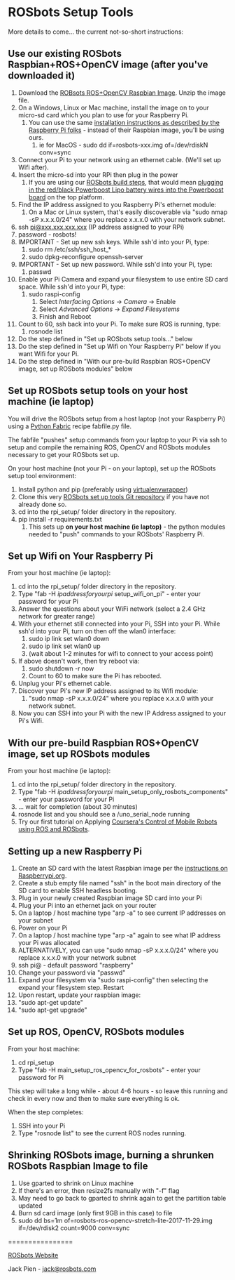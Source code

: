 ROSbots Setup Tools
====================

More details to come... the current not-so-short instructions:

## Use our existing ROSbots Raspbian+ROS+OpenCV image (after you've downloaded it)
1. Download the [ROBsots ROS+OpenCV Raspbian Image](https://medium.com/@rosbots/ready-to-use-image-raspbian-stretch-ros-opencv-324d6f8dcd96). Unzip the image file.
1. On a Windows, Linux or Mac machine, install the image on to your micro-sd card which you plan to use for your Raspberry Pi.
   1. You can use the same [installation instructions as described by the Raspberry Pi folks](https://www.raspberrypi.org/documentation/installation/installing-images/README.md) - instead of their Raspbian image, you'll be using ours.
      1. ie for MacOS - sudo dd if=rosbots-xxx.img of=/dev/rdiskN conv=sync
1. Connect your Pi to your network using an ethernet cable. (We'll set up Wifi after).
1. Insert the micro-sd into your RPi then plug in the power
   1. If you are using our [ROSbots build steps](https://www.rosbots.com/build_it), that would mean [plugging in the red/black Powerboost Lipo battery wires into the Powerboost board](https://www.rosbots.com/static/landing/img/build_it_v02/step_09_powerboost_top/IMG_20180221_083340.jpg) on the top platform.
1. Find the IP address assigned to you Raspberry Pi's ethernet module:
   1. On a Mac or Linux system, that's easily discoverable via "sudo nmap -sP x.x.x.0/24" where you replace x.x.x.0 with your network subnet. 
1. ssh pi@xxx.xxx.xxx.xxx (IP address assigned to your RPi)
1. password - rosbots!
1. IMPORTANT - Set up new ssh keys. While ssh'd into your Pi, type:
   1. sudo rm /etc/ssh/ssh_host_*
   1. sudo dpkg-reconfigure openssh-server
1. IMPORTANT - Set up new password. While ssh'd into your Pi, type:
   1. passwd
1. Enable your Pi Camera and expand your filesystem to use entire SD card space. While ssh'd into your Pi, type:
   1. sudo raspi-config
      1. Select *Interfacing Options* -> *Camera* -> Enable
      1. Select *Advanced Options* -> *Expand Filesystems*
      1. Finish and Reboot
1. Count to 60, ssh back into your Pi. To make sure ROS is running, type:
   1. rosnode list 
1. Do the step defined in "Set up ROSbots setup tools..." below
1. Do the step defined in "Set up Wifi on Your Raspberry Pi" below if you want Wifi for your Pi.
1. Do the step defined in "With our pre-build Raspbian ROS+OpenCV image, set up ROSbots modules" below



## Set up ROSbots setup tools on your host machine (ie laptop)
You will drive the ROSbots setup from a host laptop (not your Raspberry Pi) using a [Python Fabric](http://www.fabfile.org/) recipe fabfile.py file.  

The fabfile "pushes" setup commands from your laptop to your Pi via ssh to setup and compile the remaining ROS, OpenCV and ROSbots modules necessary to get your ROSbots set up.

On your host machine (not your Pi - on your laptop), set up the ROSbots setup tool environment:
1. Install python and pip (preferably using [virtualenvwrapper](https://pypi.python.org/pypi/virtualenvwrapper)) 
1. Clone this very [ROSbots set up tools Git repository](https://github.com/ROSbots/rosbots_setup_tools) if you have not already done so.
1. cd into the rpi_setup/ folder directory in the repository.
1. pip install -r requirements.txt
   1. This sets up **on your host machine (ie laptop)** - the python modules needed to "push" commands to your ROSbots' Raspberry Pi.




## Set up Wifi on Your Raspberry Pi

From your host machine (ie laptop):

1. cd into the rpi_setup/ folder directory in the repository.
1. Type "fab -H *ipaddressforyourpi* setup\_wifi\_on\_pi" - enter your password for your Pi
1. Answer the questions about your WiFi network (select a 2.4 GHz network for greater range)
1. With your ethernet still connected into your Pi, SSH into your Pi. While ssh'd into your Pi, turn on then off the wlan0 interface:
   1. sudo ip link set wlan0 down
   1. sudo ip link set wlan0 up
   1. (wait about 1-2 minutes for wifi to connect to your access point)
1. If above doesn't work, then try reboot via:
   1. sudo shutdown -r now
   1. Count to 60 to make sure the Pi has rebooted.
1. Unplug your Pi's ethernet cable.
1. Discover your Pi's new IP address assigned to its Wifi module:
   1. "sudo nmap -sP x.x.x.0/24" where you replace x.x.x.0 with your network subnet.
1. Now you can SSH into your Pi with the new IP Address assigned to your Pi's Wifi.
  

## With our pre-build Raspbian ROS+OpenCV image, set up ROSbots modules

From your host machine (ie laptop):

1. cd into the rpi_setup/ folder directory in the repository.
1. Type "fab -H *ipaddressforyourpi* main\_setup\_only\_rosbots\_components" - enter your password for your Pi
1. ... wait for completion (about 30 minutes)
1. rosnode list and you should see a /uno_serial_node running
1. Try our first tutorial on Applying [Coursera's Control of Mobile Robots using ROS and ROSbots](https://medium.com/@rosbots/apply-coursera-control-of-mobile-robots-with-ros-and-rosbots-part-1-777a51f63617).



## Setting up a new Raspberry Pi

1. Create an SD card with the latest Raspbian image per the [instructions on Raspberrypi.org](https://www.raspberrypi.org/downloads/raspbian/).
1. Create a stub empty file named "ssh" in the boot main directory of the SD card to enable SSH headless booting.
1. Plug in your newly created Raspbian image SD card into your Pi
1. Plug your Pi into an ethernet jack on your router
1. On a laptop / host machine type "arp -a" to see current IP addresses on your subnet
1. Power on your Pi
1. On a laptop / host machine type "arp -a" again to see what IP address your Pi was allocated
1. ALTERNATIVELY, you can use "sudo nmap -sP x.x.x.0/24" where you replace x.x.x.0 with your network subnet
1. ssh pi@<theipaddress> - default password "raspberry"
1. Change your password via "passwd"
1. Expand your filesystem via "sudo raspi-config" then selecting the expand your filesystem step.  Restart
1. Upon restart, update your raspbian image:
  1. "sudo apt-get update"
  1. "sudo apt-get upgrade"
  

## Set up ROS, OpenCV, ROSbots modules

From your host machine:

1. cd rpi_setup
1. Type "fab -H <wifiipaddressforyourpi> main_setup_ros_opencv_for_rosbots" - enter your password for Pi

This step will take a long while - about 4-6 hours - so leave this running and check in every now and then to make sure everything is ok.

When the step completes:

1. SSH into your Pi
1. Type "rosnode list" to see the current ROS nodes running.



## Shrinking ROSbots image, burning a shrunken ROSbots Raspbian Image to file
1. Use gparted to shrink on Linux machine
  1. If there's an error, then resize2fs manually with "-f" flag
  1. May need to go back to gparted to shrink again to get the partition table updated
1. Burn sd card image (only first 9GB in this case) to file
  1. sudo dd bs=1m of=rosbots-ros-opencv-stretch-lite-2017-11-29.img if=/dev/rdisk2 count=9000 conv=sync


================

[ROSbots Website](www.rosbots.com)

Jack Pien - jack@rosbots.com
